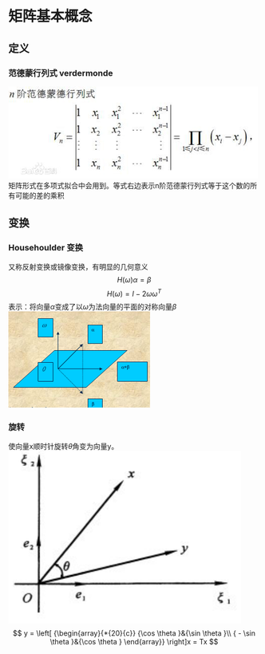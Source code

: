 # 矩阵基本概念
## 定义
### 范德蒙行列式 verdermonde
![vandermone](media/14732522401644/vandermone.jpg)
矩阵形式在多项式拟合中会用到。等式右边表示n阶范德蒙行列式等于这个数的所有可能的差的乘积


## 变换
### Househoulder 变换
又称反射变换或镜像变换，有明显的几何意义
$$ H\left( \omega  \right)\alpha  = \beta $$
$$H\left( \omega  \right) = I - 2\omega {\omega ^T}$$
表示：将向量$\alpha$变成了以$\omega$为法向量的平面的对称向量$\beta$
![](media/14732522401644/14732612308183.png)

### 旋转
使向量x顺时针旋转$\theta$角变为向量y。
![](media/14732522401644/14732653883572.png)
$$ y = \left[ {\begin{array}{*{20}{c}}
{\cos \theta }&{\sin \theta }\\
{ - \sin \theta }&{\cos \theta }
\end{array}} \right]x = Tx $$


